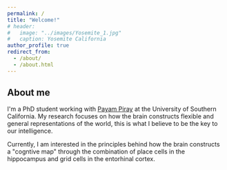 ```yaml
---
permalink: /
title: "Welcome!"
# header:
#   image: "../images/Yosemite_1.jpg"
#   caption: Yosemite California
author_profile: true
redirect_from: 
  - /about/
  - /about.html
---
```


## About me
I'm a PhD student working with [Payam Piray](https://www.piraylab.com/) at the University of Southern California. My research focuses on how the brain constructs flexible and general representations of the world, this is what I believe to be the key to our intelligence. 

Currently, I am interested in the principles behind how the brain constructs a "cogntive map" through the combination of place cells in the hippocampus and grid cells in the entorhinal cortex.